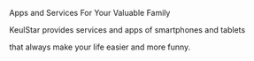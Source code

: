 Apps and Services For Your Valuable Family

KeulStar provides services and apps of smartphones and tablets

that always make your life easier and more funny.